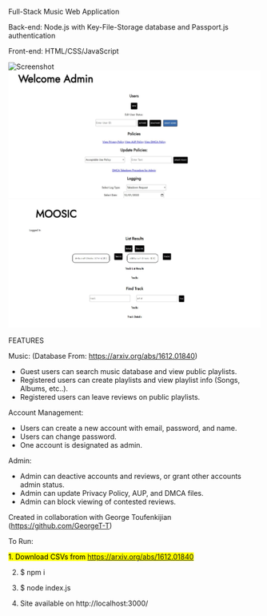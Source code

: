 Full-Stack Music Web Application

Back-end: Node.js with Key-File-Storage database and Passport.js authentication

Front-end: HTML/CSS/JavaScript

![Screenshot](screenshots/login.JPG|width=100)
![Screenshot](screenshots/admin.JPG)
![Screenshot](screenshots/user.JPG)

FEATURES

Music: (Database From: https://arxiv.org/abs/1612.01840)

- Guest users can search music database and view public playlists.
- Registered users can create playlists and view playlist info (Songs, Albums, etc..).
- Registered users can leave reviews on public playlists.

Account Management:
- Users can create a new account with email, password, and name.
- Users can change password.
- One account is designated as admin.

Admin:
- Admin can deactive accounts and reviews, or grant other accounts admin status.
- Admin can update Privacy Policy, AUP, and DMCA files.
- Admin can block viewing of contested reviews.


Created in collaboration with George Toufenkijian (https://github.com/GeorgeT-T)

To Run:

<mark> 1. Download CSVs from https://arxiv.org/abs/1612.01840 </mark>

2. $ npm i

3. $ node index.js

4. Site available on http://localhost:3000/
